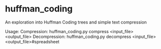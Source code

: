 # huffman_coding
An exploration into Huffman Coding trees and simple text compression


Usage:
	Compression:
		huffman_coding.py compress <input_file> <output_file>
	Decompression:
		huffman_coding.py decompress <input_file> <output_file>#spreadsheet
